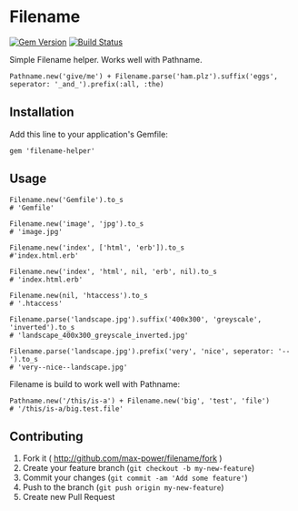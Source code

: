 # Filename

[![Gem Version](https://badge.fury.io/rb/filename-helper.png)](http://badge.fury.io/rb/filename-helper)
[![Build Status](https://travis-ci.org/max-power/filename.png?branch=master)](https://travis-ci.org/max-power/filename)

Simple Filename helper. Works well with Pathname.

    Pathname.new('give/me') + Filename.parse('ham.plz').suffix('eggs', seperator: '_and_').prefix(:all, :the)

## Installation

Add this line to your application's Gemfile:

    gem 'filename-helper'
	
## Usage

    Filename.new('Gemfile').to_s
	# 'Gemfile'
    
	Filename.new('image', 'jpg').to_s
	# 'image.jpg'
    
	Filename.new('index', ['html', 'erb']).to_s
	#'index.html.erb'
    
	Filename.new('index', 'html', nil, 'erb', nil).to_s
	# 'index.html.erb'
    
	Filename.new(nil, 'htaccess').to_s
	# '.htaccess'
	
	Filename.parse('landscape.jpg').suffix('400x300', 'greyscale', 'inverted').to_s
	# 'landscape_400x300_greyscale_inverted.jpg'
	
	Filename.parse('landscape.jpg').prefix('very', 'nice', seperator: '--').to_s
	# 'very--nice--landscape.jpg'
  
Filename is build to work well with Pathname:

	Pathname.new('/this/is-a') + Filename.new('big', 'test', 'file')
	# '/this/is-a/big.test.file'

## Contributing

1. Fork it ( http://github.com/max-power/filename/fork )
2. Create your feature branch (`git checkout -b my-new-feature`)
3. Commit your changes (`git commit -am 'Add some feature'`)
4. Push to the branch (`git push origin my-new-feature`)
5. Create new Pull Request
